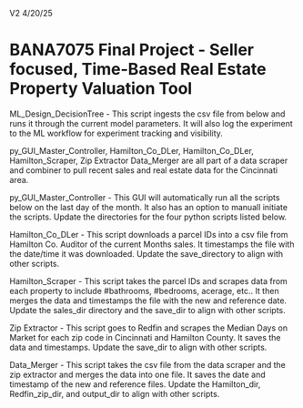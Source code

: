 V2  4/20/25

# BANA7075 Final Project - Seller focused, Time-Based Real Estate Property Valuation Tool

ML_Design_DecisionTree - This script ingests the csv file from below and runs it through the current model parameters. It will also log the experiment to the ML workflow for experiment tracking and visibility.

py_GUI_Master_Controller, Hamilton_Co_DLer, Hamilton_Co_DLer, Hamilton_Scraper, Zip Extractor Data_Merger are all part of a data scraper and combiner to pull recent sales and real estate data for the Cincinnati area.

py_GUI_Master_Controller - This GUI will automatically run all the scripts below on the last day of the month.  It also has an option to manuall initiate the scripts. Update the directories for the four python scripts listed below.

Hamilton_Co_DLer - This script downloads a parcel IDs into a csv file from Hamilton Co. Auditor of the current Months sales.  It timestamps the file with the date/time it was downloaded.  Update the save_directory to align with other scripts.  

Hamilton_Scraper - This script takes the parcel IDs and scrapes data from each property to include #bathrooms, #bedrooms, acerage, etc..  It then merges the data and timestamps the file with the new and reference date.  Update the sales_dir directory and the save_dir to align with other scripts.

Zip Extractor - This script goes to Redfin and scrapes the Median Days on Market for each zip code in Cincinnati and Hamilton County. It saves the data and timestamps.  Update the save_dir to align with other scripts.

Data_Merger - This script takes the csv file from the data scraper and the zip extractor and merges the data into one file.  It saves the date and timestamp of the new and reference files.  Update the Hamilton_dir, Redfin_zip_dir, and output_dir to align with other scripts.


